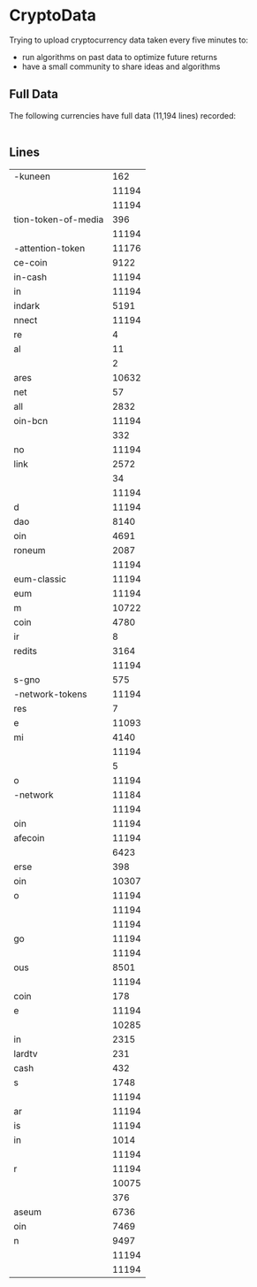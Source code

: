 # CryptoData

Trying to upload cryptocurrency data taken every five minutes to:  
- run algorithms on past data to optimize future returns  
- have a small community to share ideas and algorithms  
## Full Data
The following currencies have full data (11,194 lines) recorded:  
<table>
</table>

## Lines
<table>
<tr><td>-kuneen</td><td>162</td></tr>
<tr><td></td><td>11194</td></tr>
<tr><td></td><td>11194</td></tr>
<tr><td>tion-token-of-media</td><td>396</td></tr>
<tr><td></td><td>11194</td></tr>
<tr><td>-attention-token</td><td>11176</td></tr>
<tr><td>ce-coin</td><td>9122</td></tr>
<tr><td>in-cash</td><td>11194</td></tr>
<tr><td>in</td><td>11194</td></tr>
<tr><td>indark</td><td>5191</td></tr>
<tr><td>nnect</td><td>11194</td></tr>
<tr><td>re</td><td>4</td></tr>
<tr><td>al</td><td>11</td></tr>
<tr><td></td><td>2</td></tr>
<tr><td>ares</td><td>10632</td></tr>
<tr><td>net</td><td>57</td></tr>
<tr><td>all</td><td>2832</td></tr>
<tr><td>oin-bcn</td><td>11194</td></tr>
<tr><td></td><td>332</td></tr>
<tr><td>no</td><td>11194</td></tr>
<tr><td>link</td><td>2572</td></tr>
<tr><td></td><td>34</td></tr>
<tr><td></td><td>11194</td></tr>
<tr><td>d</td><td>11194</td></tr>
<tr><td>dao</td><td>8140</td></tr>
<tr><td>oin</td><td>4691</td></tr>
<tr><td>roneum</td><td>2087</td></tr>
<tr><td></td><td>11194</td></tr>
<tr><td>eum-classic</td><td>11194</td></tr>
<tr><td>eum</td><td>11194</td></tr>
<tr><td>m</td><td>10722</td></tr>
<tr><td>coin</td><td>4780</td></tr>
<tr><td>ir</td><td>8</td></tr>
<tr><td>redits</td><td>3164</td></tr>
<tr><td></td><td>11194</td></tr>
<tr><td>s-gno</td><td>575</td></tr>
<tr><td>-network-tokens</td><td>11194</td></tr>
<tr><td>res</td><td>7</td></tr>
<tr><td>e</td><td>11093</td></tr>
<tr><td>mi</td><td>4140</td></tr>
<tr><td></td><td>11194</td></tr>
<tr><td></td><td>5</td></tr>
<tr><td>o</td><td>11194</td></tr>
<tr><td>-network</td><td>11184</td></tr>
<tr><td></td><td>11194</td></tr>
<tr><td>oin</td><td>11194</td></tr>
<tr><td>afecoin</td><td>11194</td></tr>
<tr><td></td><td>6423</td></tr>
<tr><td>erse</td><td>398</td></tr>
<tr><td>oin</td><td>10307</td></tr>
<tr><td>o</td><td>11194</td></tr>
<tr><td></td><td>11194</td></tr>
<tr><td></td><td>11194</td></tr>
<tr><td>go</td><td>11194</td></tr>
<tr><td></td><td>11194</td></tr>
<tr><td>ous</td><td>8501</td></tr>
<tr><td></td><td>11194</td></tr>
<tr><td>coin</td><td>178</td></tr>
<tr><td>e</td><td>11194</td></tr>
<tr><td></td><td>10285</td></tr>
<tr><td>in</td><td>2315</td></tr>
<tr><td>lardtv</td><td>231</td></tr>
<tr><td>cash</td><td>432</td></tr>
<tr><td>s</td><td>1748</td></tr>
<tr><td></td><td>11194</td></tr>
<tr><td>ar</td><td>11194</td></tr>
<tr><td>is</td><td>11194</td></tr>
<tr><td>in</td><td>1014</td></tr>
<tr><td></td><td>11194</td></tr>
<tr><td>r</td><td>11194</td></tr>
<tr><td></td><td>10075</td></tr>
<tr><td></td><td>376</td></tr>
<tr><td>aseum</td><td>6736</td></tr>
<tr><td>oin</td><td>7469</td></tr>
<tr><td>n</td><td>9497</td></tr>
<tr><td></td><td>11194</td></tr>
<tr><td></td><td>11194</td></tr>
</table>
